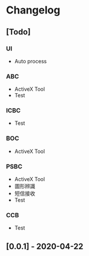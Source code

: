 # Changelog

## [Todo]
### UI
- Auto process
### ABC
- ActiveX Tool 
- Test
### ICBC 
- Test
### BOC 
- ActiveX Tool 
### PSBC 
- ActiveX Tool 
- 圖形辨識
- 短信接收
- Test
### CCB 
- Test

## [0.0.1] - 2020-04-22
